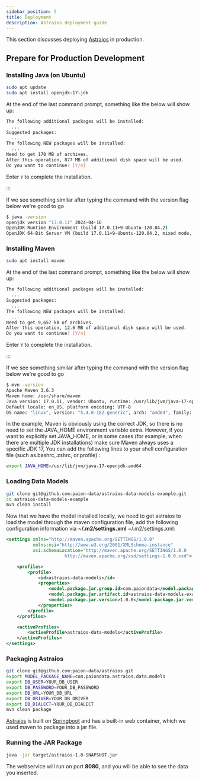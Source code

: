 ```yaml
---
sidebar_position: 5
title: Deployment
description: Astraios deployment guide
---
```


[//]: # (Copyright 2024 Paion Data)

[//]: # (Licensed under the Apache License, Version 2.0 &#40;the "License"&#41;;)
[//]: # (you may not use this file except in compliance with the License.)
[//]: # (You may obtain a copy of the License at)

[//]: # (    http://www.apache.org/licenses/LICENSE-2.0)

[//]: # (Unless required by applicable law or agreed to in writing, software)
[//]: # (distributed under the License is distributed on an "AS IS" BASIS,)
[//]: # (WITHOUT WARRANTIES OR CONDITIONS OF ANY KIND, either express or implied.)
[//]: # (See the License for the specific language governing permissions and)
[//]: # (limitations under the License.)

This section discusses deploying [Astraios] in production.

Prepare for Production Development
----------------------------------

### Installing Java (on Ubuntu)

```bash
sudo apt update
sudo apt install openjdk-17-jdk
```

At the end of the last command prompt, something like the below will show up:

```bash
The following additional packages will be installed:
  ...
Suggested packages:
  ...
The following NEW packages will be installed:
  ...
Need to get 170 MB of archives.
After this operation, 877 MB of additional disk space will be used.
Do you want to continue? [Y/n]
```

Enter `Y` to complete the installation.

:::

If we see something similar after typing the command with the version flag below we're good to go

```bash
$ java -version
openjdk version "17.0.11" 2024-04-16
OpenJDK Runtime Environment (build 17.0.11+9-Ubuntu-120.04.2)
OpenJDK 64-Bit Server VM (build 17.0.11+9-Ubuntu-120.04.2, mixed mode, sharing)
```

### Installing Maven

```bash
sudo apt install maven
```

At the end of the last command prompt, something like the below will show up:

```bash
The following additional packages will be installed:
  ...
Suggested packages:
  ...
The following NEW packages will be installed:
  ...
Need to get 9,657 kB of archives.
After this operation, 12.6 MB of additional disk space will be used.
Do you want to continue? [Y/n]
```

Enter `Y` to complete the installation.

:::

If we see something similar after typing the command with the version flag below we're good to go

```bash
$ mvn -version
Apache Maven 3.6.3
Maven home: /usr/share/maven
Java version: 17.0.11, vendor: Ubuntu, runtime: /usr/lib/jvm/java-17-openjdk-amd64
Default locale: en_US, platform encoding: UTF-8
OS name: "linux", version: "5.4.0-182-generic", arch: "amd64", family: "unix"
```

In the example, Maven is obviously using the correct JDK, so there is no need to set the JAVA_HOME environment variable
extra. However, if you want to explicitly set JAVA_HOME, or in some cases (for example, when there are multiple JDK
installations) make sure Maven always uses a specific JDK 17, You can add the following lines to your shell
configuration file (such as.bashrc,.zshrc, or.profile) :

```bash
export JAVA_HOME=/usr/lib/jvm/java-17-openjdk-amd64
```

### Loading Data Models

```bash
git clone git@github.com:paion-data/astraios-data-models-example.git
cd astraios-data-models-example
mvn clean install
```

Now that we have the model installed locally, we need to get astraios to load the model through the maven configuration
file, add the following configuration information via **~/.m2/settings.xml** ~/.m2/settings.xml:

```xml
<settings xmlns="http://maven.apache.org/SETTINGS/1.0.0"
          xmlns:xsi="http://www.w3.org/2001/XMLSchema-instance"
          xsi:schemaLocation="http://maven.apache.org/SETTINGS/1.0.0
                      http://maven.apache.org/xsd/settings-1.0.0.xsd">

    <profiles>
        <profile>
            <id>astraios-data-models</id>
            <properties>
                <model.package.jar.group.id>com.paiondata</model.package.jar.group.id>
                <model.package.jar.artifact.id>astraios-data-models-example</model.package.jar.artifact.id>
                <model.package.jar.version>1.0.0</model.package.jar.version>
            </properties>
        </profile>
    </profiles>

    <activeProfiles>
        <activeProfile>astraios-data-models</activeProfile>
    </activeProfiles>
</settings>
```

### Packaging Astraios

```bash
git clone git@github.com:paion-data/astraios.git
export MODEL_PACKAGE_NAME=com.paiondata.astraios.data.models
export DB_USER=YOUR_DB_USER
export DB_PASSWORD=YOUR_DB_PASSWORD
export DB_URL=YOUR_DB_URL
export DB_DRIVER=YOUR_DB_DRIVER
export DB_DIALECT=YOUR_DB_DIALECT
mvn clean package
```

[Astraios] is built on [Springboot](https://spring.io/projects/spring-boot) and has a built-in web container, which we
used maven to package into a jar file.

### Running the JAR Package

```bash
java -jar target/astraios-1.0-SNAPSHOT.jar
```

The webservice will run on port **8080**, and you will be able to see the data you inserted.

[Astraios]: https://paion-data.github.io/astraios/
